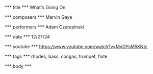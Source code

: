 *** title ***
What's Going On

*** composers ***
Marvin Gaye

*** performers ***
Adam Czerepinski

*** date ***
12/27/24

*** youtube ***
https://www.youtube.com/watch?v=MyDYsM5KNtc

*** tags ***
rhodes, bass, congas, trumpet, flute

*** body ***
